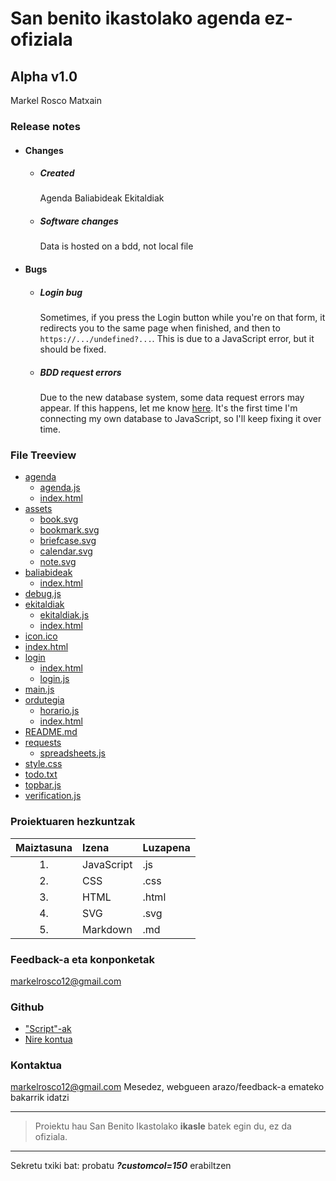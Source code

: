 # San benito ikastolako agenda ez-ofiziala
## Alpha v1.0
Markel Rosco Matxain

### Release notes
- #### Changes
	- ##### Created
		Agenda
		Baliabideak
		Ekitaldiak
	- ##### Software changes
		Data is hosted on a bdd, not local file
- #### Bugs
	- ##### Login bug
		Sometimes, if you press the Login button while you're on that form, it redirects you to the same page when finished, and then to `https://.../undefined?...`. This is due to a JavaScript error, but it should be fixed.
	- ##### BDD request errors
		Due to the new database system, some data request errors may appear. If this happens, let me know [here](mailto:markelrosco12@gmail.com). It's the first time I'm connecting my own database to JavaScript, so I'll keep fixing it over time.

### File Treeview
- [agenda](https://mikequez12.github.io/san-benito/alpha/agenda)
	- [agenda.js](https://mikequez12.github.io/san-benito/alpha/agenda/agenda.js)
	- [index.html](https://mikequez12.github.io/san-benito/alpha/agenda/index.html)
- [assets](https://mikequez12.github.io/san-benito/alpha/assets)
	- [book.svg](https://mikequez12.github.io/san-benito/alpha/assets/book.svg)
	- [bookmark.svg](https://mikequez12.github.io/san-benito/alpha/assets/bookmark.svg)
	- [briefcase.svg](https://mikequez12.github.io/san-benito/alpha/assets/briefcase.svg)
	- [calendar.svg](https://mikequez12.github.io/san-benito/alpha/calendar.svg)
	- [note.svg](https://mikequez12.github.io/san-benito/alpha/assets/note.svg)
- [baliabideak](https://mikequez12.github.io/san-benito/alpha/baliabideak)
	- [index.html](https://mikequez12.github.io/san-benito/alpha/baliabideak/index.html)
- [debug.js](https://mikequez12.github.io/san-benito/alpha/debug.js)
- [ekitaldiak](https://mikequez12.github.io/san-benito/alpha/ekitaldiak)
	- [ekitaldiak.js](https://mikequez12.github.io/san-benito/alpha/ekitaldiak/ekitaldiak.js)
	- [index.html](https://mikequez12.github.io/san-benito/alpha/ekitaldiak/index.html)
- [icon.ico](https://mikequez12.github.io/san-benito/alpha/icon.ico)
- [index.html](https://mikequez12.github.io/san-benito/alpha/index.html)
- [login](https://mikequez12.github.io/san-benito/alpha/login)
	- [index.html](https://mikequez12.github.io/san-benito/alpha/login/index.html)
	- [login.js](https://mikequez12.github.io/san-benito/alpha/login/login.js)
- [main.js](https://mikequez12.github.io/san-benito/alpha/main.js)
- [ordutegia](https://mikequez12.github.io/san-benito/alpha/ordutegia)
	- [horario.js](https://mikequez12.github.io/san-benito/alpha/ordutegia/horario.js)
	- [index.html](https://mikequez12.github.io/san-benito/alpha/ordutegia/index.html)
- [README.md](https://mikequez12.github.io/san-benito/alpha/README.md)
- [requests](https://mikequez12.github.io/san-benito/alpha/requests)
	- [spreadsheets.js](https://mikequez12.github.io/san-benito/alpha/requests/spreadsheets.js)
- [style.css](https://mikequez12.github.io/san-benito/alpha/style.css)
- [todo.txt](https://mikequez12.github.io/san-benito/alpha/todo.txt)
- [topbar.js](https://mikequez12.github.io/san-benito/alpha/topbar.js)
- [verification.js](https://mikequez12.github.io/san-benito/alpha/verification.js)

### Proiektuaren hezkuntzak
|Maiztasuna|Izena|Luzapena
|:-:|:----|:----|
|1.|JavaScript|.js
|2.|CSS|.css
|3.|HTML|.html
|4.|SVG|.svg
|5.|Markdown|.md

### Feedback-a eta konponketak
[markelrosco12@gmail.com](mailto:markelrosco12@gmail.com)

### Github
- ["Script"-ak](https://github.com/Mikequez12/san-benito/tree/main)
- [Nire kontua](https://github.com/Mikequez12)

### Kontaktua
[markelrosco12@gmail.com](mailto:markelrosco12@gmail.com)
Mesedez, webgueen arazo/feedback-a emateko bakarrik idatzi

---
> Proiektu hau San Benito Ikastolako **ikasle** batek egin du, ez da ofiziala.
---
Sekretu txiki bat: probatu ***?customcol=150*** erabiltzen
